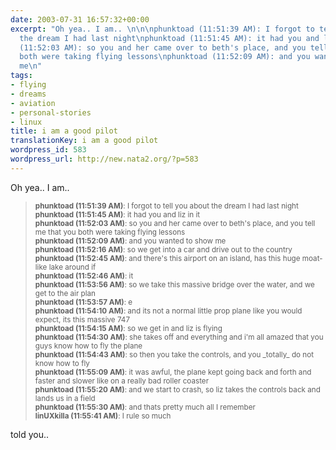 ```yaml
---
date: 2003-07-31 16:57:32+00:00
excerpt: "Oh yea.. I am.. \n\n\nphunktoad (11:51:39 AM): I forgot to tell you about
  the dream I had last night\nphunktoad (11:51:45 AM): it had you and liz in it\nphunktoad
  (11:52:03 AM): so you and her came over to beth's place, and you tell me that you
  both were taking flying lessons\nphunktoad (11:52:09 AM): and you wanted to show
  me\n"
tags:
- flying
- dreams
- aviation
- personal-stories
- linux
title: i am a good pilot
translationKey: i am a good pilot
wordpress_id: 583
wordpress_url: http://new.nata2.org/?p=583
---
```


Oh yea.. I am.. 
<blockquote>
<small>
<b>phunktoad (11:51:39 AM)</b>: I forgot to tell you about the dream I had last night<br/>
<b>phunktoad (11:51:45 AM)</b>: it had you and liz in it<br/>
<b>phunktoad (11:52:03 AM)</b>: so you and her came over to beth's place, and you tell me that you both were taking flying lessons<br/>
<b>phunktoad (11:52:09 AM)</b>: and you wanted to show me<br/>
<b>phunktoad (11:52:16 AM)</b>: so we get into a car and drive out to the country<br/>
<b>phunktoad (11:52:45 AM)</b>: and there's this airport on an island, has this huge moat-like lake around if<br/>
<b>phunktoad (11:52:46 AM)</b>: it<br/>
<b>phunktoad (11:53:56 AM)</b>: so we take this massive bridge over the water, and we get to the air plan<br/>
<b>phunktoad (11:53:57 AM)</b>: e<br/>
<b>phunktoad (11:54:10 AM)</b>: and its not a normal little prop plane like you would expect, its this massive 747<br/>
<b>phunktoad (11:54:15 AM)</b>: so we get in and liz is flying<br/>
<b>phunktoad (11:54:30 AM)</b>: she takes off and everything and i'm all amazed that you guys know how to fly the plane<br/>
<b>phunktoad (11:54:43 AM)</b>: so then you take the controls, and you _totally_ do not know how to fly<br/>
<b>phunktoad (11:55:09 AM)</b>: it was awful, the plane kept going back and forth and faster and slower like on a really bad roller coaster<br/>
<b>phunktoad (11:55:20 AM)</b>: and we start to crash, so liz takes the controls back and lands us in a field<br/>
<b>phunktoad (11:55:30 AM)</b>: and thats pretty much all I remember<br/>
<b>linUXkilla (11:55:41 AM)</b>: I rule so much<br/>
</small>
</blockquote>
told you..